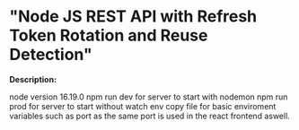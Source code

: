# "Node JS REST API with Refresh Token Rotation and Reuse Detection"

**Description:**

node version 16.19.0
npm run dev for server to start with nodemon
npm run prod for server to start without watch
env copy file for basic enviroment variables such as port as the same port is used in the react frontend aswell. 
